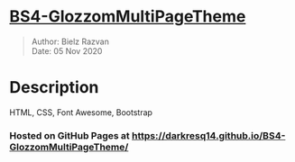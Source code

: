# [BS4-GlozzomMultiPageTheme](https://darkresq14.github.io/BS4-GlozzomMultiPageTheme/)

> Author: Bielz Razvan  
> Date: 05 Nov 2020

# Description
HTML, CSS, Font Awesome, Bootstrap 

### Hosted on GitHub Pages at https://darkresq14.github.io/BS4-GlozzomMultiPageTheme/
